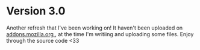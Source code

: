 # Version 3.0

Another refresh that I've been working on! It haven't been uploaded on <a href="https://addons.mozilla.org/en-US/firefox/addon/aesthetic-bluish-theme/">addons.mozilla.org </a> , at the time I'm writiing and uploading some files. Enjoy through the source code <33
